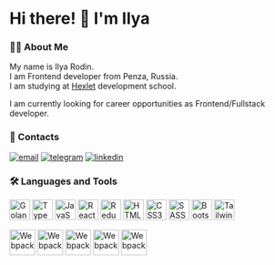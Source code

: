 Hi there! 👋 I'm Ilya
===========

### 🧑‍💻 About Me

My name is Ilya Rodin.  
I am Frontend developer from Penza, Russia.  
I am studying at [Hexlet](https://ru.hexlet.io/) development school.  
  
I am currently looking for career opportunities as Frontend/Fullstack developer.

### 📲 Contacts



[![email](https://img.shields.io/badge/-Gmail-c14438?style=flat&logo=Gmail&logoColor=white)](mailto:i1.rodin@yandex.ru)
[![telegram](https://img.shields.io/badge/-telegram-0088cc?style=flat&logo=telegram&logoColor=white)](https://t.me/eternal_struggler)
[![linkedin](https://img.shields.io/badge/-linkedin-0088cc?style=flat&logo=linkedin&logoColor=white)](https://www.linkedin.com/in/ilya-rodin-a77793248)

### 🛠️ Languages and Tools

<p align="left">
  <a href="https://www.go.dev/" target="_blank" rel="noreferrer"><img src="https://raw.githubusercontent.com/danielcranney/readme-generator/main/public/icons/skills/go-colored.svg" width="36" height="36" alt="Golang" /></a>
  <a href="https://www.typescriptlang.org/" target="_blank" rel="noreferrer"><img src="https://raw.githubusercontent.com/danielcranney/readme-generator/main/public/icons/skills/typescript-colored.svg" width="36" height="36" alt="TypeScript" /></a>
  <a href="https://developer.mozilla.org/en-US/docs/Web/JavaScript" target="_blank" rel="noreferrer"><img src="https://raw.githubusercontent.com/danielcranney/readme-generator/main/public/icons/skills/javascript-colored.svg" width="36" height="36" alt="JavaScript" /></a>
  <a href="https://react.dev" target="_blank" rel="noreferrer"><img src="https://raw.githubusercontent.com/danielcranney/readme-generator/main/public/icons/skills/react-colored.svg" width="36" height="36" alt="React" /></a>
  <a href="https://redux.js.org/" target="_blank" rel="noreferrer"><img src="https://raw.githubusercontent.com/danielcranney/readme-generator/main/public/icons/skills/redux-colored.svg" width="36" height="36" alt="Redux" /></a>
  <a href="https://developer.mozilla.org/en-US/docs/Glossary/HTML5" target="_blank" rel="noreferrer"><img src="https://raw.githubusercontent.com/danielcranney/readme-generator/main/public/icons/skills/html5-colored.svg" width="36" height="36" alt="HTML5" /></a>
  <a href="https://www.w3.org/TR/CSS/#css" target="_blank" rel="noreferrer"><img src="https://raw.githubusercontent.com/danielcranney/readme-generator/main/public/icons/skills/css3-colored.svg" width="36" height="36" alt="CSS3" /></a>
  <a href="https://sass-lang.com/" target="_blank" rel="noreferrer"><img src="https://raw.githubusercontent.com/danielcranney/readme-generator/main/public/icons/skills/sass-colored.svg" width="36" height="36" alt="SASS" /></a>
  <a href="https://getbootstrap.com/" target="_blank" rel="noreferrer"><img src="https://raw.githubusercontent.com/danielcranney/readme-generator/main/public/icons/skills/bootstrap-colored.svg" width="36" height="36" alt="Bootstrap" /></a>
  <a href="https://getbootstrap.com/" target="_blank" rel="noreferrer"><img src="https://raw.githubusercontent.com/danielcranney/readme-generator/main/public/icons/skills/tailwindcss-colored.svg" width="36" height="36" alt="TailwindCSS" /></a>
</p>

<p align="left">
  <a href="https://jestjs.io/" target="_blank" rel="noreferrer"><img src="https://readme-components.vercel.app/api?component=logo&fill=whitesmoke&logo=jest&svgfill=C21325&text=false" height=45 alt="Webpack" /></a>
  <a href="https://eslint.org/" target="_blank" rel="noreferrer"><img src="https://readme-components.vercel.app/api?component=logo&fill=whitesmoke&logo=eslint&svgfill=4c33c1&text=false" height=45 alt="Webpack" /></a>
  <a href="https://git-scm.com/" target="_blank" rel="noreferrer"><img src="https://readme-components.vercel.app/api?component=logo&fill=whitesmoke&logo=git&svgfill=f1502f&text=false" height=45 alt="Webpack" /></a>
  <a href="https://github.com/" target="_blank" rel="noreferrer"><img src="https://readme-components.vercel.app/api?component=logo&fill=whitesmoke&logo=github&svgfill=black&text=false" height=45 alt="Webpack" /></a>
  <a href="https://manjaro.org/" target="_blank" rel="noreferrer"><img src="https://readme-components.vercel.app/api?component=logo&fill=whitesmoke&logo=manjaro&svgfill=34be5b&text=false" height=45 alt="Webpack" /></a>
</p>
